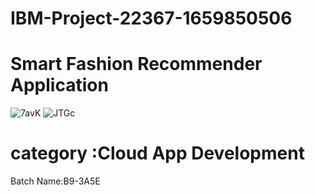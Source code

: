 # IBM-Project-22367-1659850506
#  Smart Fashion Recommender Application
![7avK](https://user-images.githubusercontent.com/113878825/203829423-bbfc98a3-9d98-403c-a623-1343328abb5b.gif)
![JTGc](https://user-images.githubusercontent.com/113878825/203829678-a719627c-a2f2-4c57-9972-36d82d0706fd.gif)

# category :Cloud App Development
Batch Name:B9-3A5E

